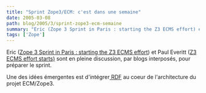 ```yaml
---
title: "Sprint Zope3/ECM: c'est dans une semaine"
date: 2005-03-08
path: blog/2005/3/sprint-zope3-ecm-semaine
summary: "Eric (Zope 3 Sprint in Paris : starting the Z3 ECMS effort) et Paul Everitt (Z3 ECMS effort starts) sont en pleine discussion, par blogs interpos&#233;s, pour pr&#233;parer le sprint."
tags: ['Zope']
---
```



Eric (<a href="http://blogs.nuxeo.com/sections/blogs/eric_barroca/2005_03_07_zope_3_sprint_in_paris">Zope 3 Sprint in Paris : starting the Z3 ECMS effort</a>) et 
Paul Everitt (<a href="http://radio.weblogs.com/0116506/2005/03/06.html#a292">Z3
ECMS effort starts)</a> sont en pleine discussion, par blogs 
interpos&#233;s, pour pr&#233;parer le sprint.

Une des id&#233;es &#233;mergentes est d'int&#233;grer<a href="http://blogs.nuxeo.com/sections/aggregators/all_posts/archive_view?category=rdf">
RDF</a> au coeur de l'architecture du projet ECM/Zope3. 

